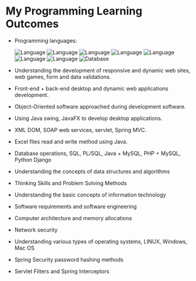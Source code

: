 # __My Programming Learning Outcomes__

* Programming languages: 

  ![Language](https://img.shields.io/badge/C-native-yellow.svg) ![Language](https://img.shields.io/badge/Java-1.8-blue.svg) ![Language](https://img.shields.io/badge/Python-native-brightgreen.svg) ![Language](https://img.shields.io/badge/HTML%2FHTML5----brightgreen.svg) ![Language](https://img.shields.io/badge/CSS-Bootstrap-9cf.svg) ![Language](https://img.shields.io/badge/JS-jQuery-yellow.svg) ![Language](https://img.shields.io/badge/PHP-native-informational.svg) ![Database](https://img.shields.io/badge/Database-MySQL-9cf.svg)

* Understanding the development of responsive and dynamic web sites, web games, form and data validations.
* Front-end + back-end desktop and dynamic web applications development.
* Object-Oriented software approached during development software.
* Using Java swing, JavaFX to develop desktop applications.
* XML DOM, SOAP web services, servlet, Spring MVC.
* Excel files read and write method using Java.
* Database operations, SQL, PL/SQL, Java + MySQL, PHP + MySQL, Python Django
* Understanding the concepts of data structures and algorithms
* Thinking Skills and Problem Solving Methods
* Understanding the basic concepts of information technology
* Software requirements and software engineering
* Computer architecture and memory allocations
* Network security
* Understanding various types of operating systems, LINUX, Windows, Mac OS
* Spring Security password hashing methods
* Servlet Filters and Spring Interceptors